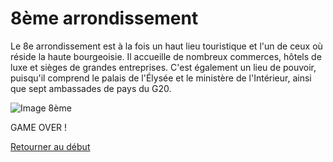 # 8ème arrondissement

Le 8e arrondissement est à la fois un haut lieu touristique et l'un de ceux où réside la haute bourgeoisie. Il accueille de nombreux commerces, hôtels de luxe et sièges de grandes entreprises. C'est également un lieu de pouvoir, puisqu'il comprend le palais de l'Élysée et le ministère de l'Intérieur, ainsi que sept ambassades de pays du G20.

![Image 8ème](/8.jpg "Photo du 8ème")

GAME OVER !

[Retourner au début](index.md) 